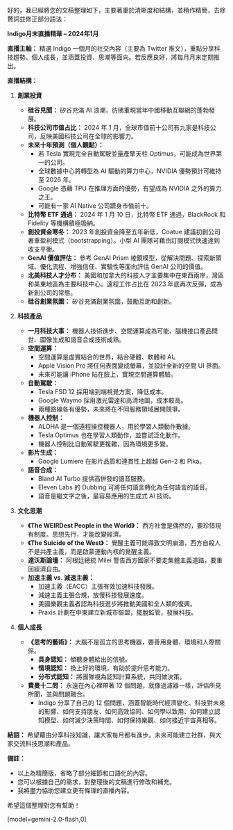 好的，我已經將您的文稿整理如下，主要著重於清晰度和結構，並稍作精簡，去除贅詞並修正部分語法：

**Indigo月末直播精華 – 2024年1月**

**直播主軸：** 精選 Indigo 一個月的社交內容（主要為 Twitter 推文），重點分享科技趨勢、個人成長，並涵蓋投資、思潮等面向。若反應良好，將每月月末定期推出。

**直播結構：**

1.  **創業投資**
    *   **硅谷見聞：** 矽谷充滿 AI 浪潮，彷彿重現當年中國移動互聯網的蓬勃發展。
    *   **科技公司市值占比：** 2024 年 1 月，全球市值前十公司有九家是科技公司，反映美國科技公司在全球的影響力。
    *   **未來十年預測（個人觀點）：**
        *   若 Tesla 實現完全自動駕駛並量產擎天柱 Optimus，可能成為世界第一的公司。
        *   全球數據中心將轉型為 AI 驅動的算力中心，NVIDIA 優勢預計可維持至 2026 年。
        *   Google 憑藉 TPU 在推理方面的優勢，有望成為 NVIDIA 之外的算力之王。
        *   可能有一家 AI Native 公司躋身市值前十。
    *   **比特幣 ETF 通過：** 2024 年 1 月 10 日，比特幣 ETF 通過，BlackRock 和 Fidelity 等機構積極吸納。
    *   **創投資金寒冬：** 2023 年創投資金降至五年新低，Coatue 建議初創公司著重盈利模式（bootstrapping）。小型 AI 團隊可藉由訂閱模式快速達到收支平衡。
    *   **GenAI 價值評估：** 參考 GenAI Prism 棱鏡模型，從解決問題、探索新領域、優化流程、增強信任、實驗性等面向評估 GenAI 公司的價值。
    *   **北美科技人才分布：** 美國和加拿大的科技人才主要集中在東西兩岸，灣區和美東地區為主要科技中心。遠程工作占比在 2023 年底再次反彈，成為新創公司的常態。
    *   **硅谷創業氛圍：** 矽谷充滿創業氛圍，鼓勵互助和創新。

2.  **科技產品**
    *   **一月科技大事：** 機器人技術進步、空間運算成為可能、腦機接口產品問世、圖像生成和語音合成技術成熟。
    *   **空間運算：**
        *   空間運算是虛實結合的世界，結合硬體、軟體和 AI。
        *   Apple Vision Pro 將任何表面變成螢幕，並設計全新的空間 UI 界面。
        *   未來可能讓 iPhone 貼在臉上，實現空間運算體驗。
    *   **自動駕駛：**
        *   Tesla FSD 12 採用端到端視覺方案，降低成本。
        *   Google Waymo 採用激光雷達和高清地圖，成本較高。
        *   兩種路線各有優勢，未來將在不同服務領域展開競爭。
    *   **機器人控制：**
        *   ALOHA 是一個遠程操控機器人，用於學習人類動作數據。
        *   Tesla Optimus 也在學習人類動作，並嘗試泛化動作。
        *   機器人控制比自動駕駛更複雜，因為環境更多變。
    *   **影片生成：**
        *   Google Lumiere 在影片品質和連貫性上超越 Gen-2 和 Pika。
    *   **語音合成：**
        *   Bland AI Turbo 提供高併發的語音服務。
        *   Eleven Labs 的 Dubbing 可將任何語言轉化為任何語言的語音。
        *   語音是繼文字之後，最容易應用的生成式 AI 技術。

3.  **文化思潮**
    *   **《The WEIRDest People in the World》：** 西方社會是偶然的，要珍惜現有制度。思想先行，才能改變經濟。
    *   **《The Suicide of the West》：** 覺醒主義可能導致文明崩潰，西方自殺人不是共產主義，而是啟蒙運動內核的覺醒主義。
    *   **達沃斯論壇：** 阿根廷總統 Milei 警告西方國家不要走集體主義道路，要重回經濟自由。
    *   **加速主義 vs. 減速主義：**
        *   加速主義（EACC）主張有效加速科技發展。
        *   減速主義主張合規，放慢科技發展速度。
        *   美國樂觀主義者認為科技進步將推動美國和全人類的復興。
        *   Praxis 計劃在中東建立新城市聯盟，擺脫監管，發展科技。

4.  **個人成長**
    *   **《思考的藝術》：** 大腦不是孤立的思考機器，要善用身體、環境和人際關係。
        *   **具身認知：** 傾聽身體給出的信號。
        *   **情境認知：** 換上好的環境，有助於提升思考能力。
        *   **分布式認知：** 將團隊視為認知計算系統，共同做決策。
    *   **費曼十二問：** 永遠在內心裡帶著 12 個問題，就像過濾器一樣，評估所見所聞，並與問題融合。
        *   Indigo 分享了自己的 12 個問題，涵蓋智能時代經濟變化、科技對未來的影響、如何支持朋友、如何高效協同、如何學以致用、如何建立認知模型、如何減少決策時間、如何保持樂觀、如何接近宇宙真相等。

**結語：** 希望藉由分享科技知識，讓大家每月都有進步。未來可能建立社群，與大家交流科技思潮和產品。

**備註：**

*   以上為精簡版，省略了部分細節和口語化的內容。
*   您可以根據自己的需求，對整理後的文稿進行修改和補充。
*   我將盡力協助您建立更有條理的直播內容。

希望這個整理對您有幫助！

[model=gemini-2.0-flash,0]
